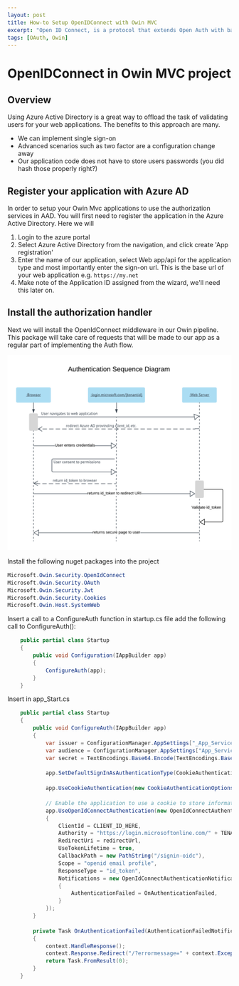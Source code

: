 ```yaml
---
layout: post
title: How-to Setup OpenIDConnect with Owin MVC
excerpt: "Open ID Connect, is a protocol that extends Open Auth with basic profile support. Implementing it in an Owin MVC project is straight forward."
tags: [OAuth, Owin]
---
```


# OpenIDConnect in Owin MVC project

## Overview

Using Azure Active Directory is a great way to offload the task of validating users for your web applications. The benefits to this approach are many.

- We can implement single sign-on
- Advanced scenarios such as two factor are a configuration change away
- Our application code does not have to store users passwords (you did hash those properly right?)

## Register your application with Azure AD

 In order to setup your Owin Mvc applications to use the authorization services in AAD. You will first need to register the application in the Azure Active Directory. Here we will
 1. Login to the azure portal
 2. Select Azure Active Directory from the navigation, and click create 'App registration'
 3. Enter the name of our application, select Web app/api for the application type and most importantly enter the sign-on url. This is the base url of your web application e.g. ```https://my.net```
 4. Make note of the Application ID assigned from the wizard, we'll need this later on.


## Install the authorization handler

Next we will install the OpenIdConnect middleware in our Owin pipeline. This package will take care of requests that will be made to our app as a regular part of implementing the Auth flow.

![Authentication Flow](/assets/images/2017/10/28/Diagram1.png)

Install the following nuget packages into the project

```PowerShell
Microsoft.Owin.Security.OpenIdConnect
Microsoft.Owin.Security.OAuth
Microsoft.Owin.Security.Jwt
Microsoft.Owin.Security.Cookies
Microsoft.Owin.Host.SystemWeb
```

Insert a call to a ConfigureAuth function in  startup.cs file add the following call to ConfigureAuth():

```c#
    public partial class Startup
    {
        public void Configuration(IAppBuilder app)
        {
            ConfigureAuth(app);
        }
    }
```

Insert in app_Start.cs

```c#
    public partial class Startup
    {
        public void ConfigureAuth(IAppBuilder app)
        {
            var issuer = ConfigurationManager.AppSettings["_App_Service_Auth_URL"];
            var audience = ConfigurationManager.AppSettings["App_Service_ClientID"];
            var secret = TextEncodings.Base64.Encode(TextEncodings.Base64Url.Decode(ConfigurationManager.AppSettings["App_Service_ClientSecret"]));

            app.SetDefaultSignInAsAuthenticationType(CookieAuthenticationDefaults.AuthenticationType);

            app.UseCookieAuthentication(new CookieAuthenticationOptions());

            // Enable the application to use a cookie to store information for the signed in user
            app.UseOpenIdConnectAuthentication(new OpenIdConnectAuthenticationOptions
            {
                ClientId = CLIENT_ID_HERE,
                Authority = "https://login.microsoftonline.com/" + TENANT_ID_HERE,
                RedirectUri = redirectUrl,
                UseTokenLifetime = true,
                CallbackPath = new PathString("/signin-oidc"),
                Scope = "openid email profile",
                ResponseType = "id_token",
                Notifications = new OpenIdConnectAuthenticationNotifications
                {
                    AuthenticationFailed = OnAuthenticationFailed,
                }
            });
        }

        private Task OnAuthenticationFailed(AuthenticationFailedNotification<OpenIdConnectMessage, OpenIdConnectAuthenticationOptions> arg)
        {
            context.HandleResponse();
            context.Response.Redirect("/?errormessage=" + context.Exception.Message);
            return Task.FromResult(0);
        }
    }
```